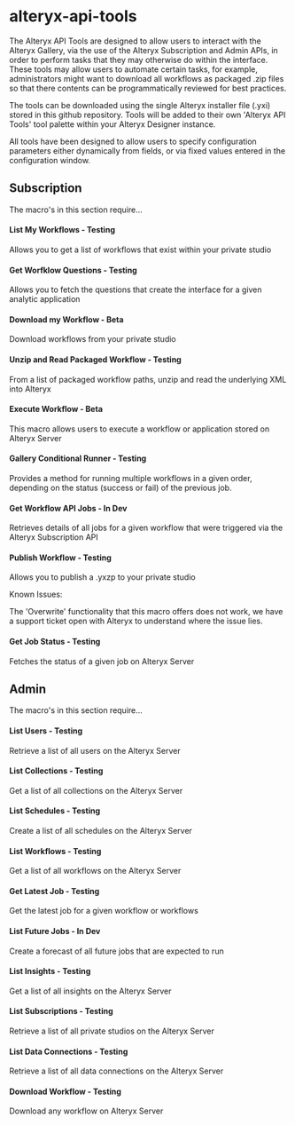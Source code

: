 # alteryx-api-tools

The Alteryx API Tools are designed to allow users to interact with the Alteryx Gallery, via the use of the Alteryx Subscription and Admin APIs, in order to perform tasks that they may otherwise do within the interface. These tools may allow users to automate certain tasks, for example, administrators might want to download all workflows as packaged .zip files so that there contents can be  programmatically reviewed for best practices.

The tools can be downloaded using the single Alteryx installer file (.yxi) stored in this github repository. Tools will be added to their own 'Alteryx API Tools' tool palette within your Alteryx Designer instance.

All tools have been designed to allow users to specify configuration parameters either dynamically from fields, or via fixed values entered in the configuration window.

## Subscription

The macro's in this section require...

#### List My Workflows - Testing

Allows you to get a list of workflows that exist within your private studio

#### Get Worfklow Questions - Testing

Allows you to fetch the questions that create the interface for a given analytic application

#### Download my Workflow - Beta

Download workflows from your private studio

#### Unzip and Read Packaged Workflow - Testing

From a list of packaged workflow paths, unzip and read the underlying XML into Alteryx

#### Execute Workflow - Beta

This macro allows users to execute a workflow or application stored on Alteryx Server

#### Gallery Conditional Runner - Testing

Provides a method for running multiple workflows in a given order, depending on the status (success or fail) of the previous job.

#### Get Workflow API Jobs - In Dev

Retrieves details of all jobs for a given workflow that were triggered via the Alteryx Subscription API

#### Publish Workflow - Testing

Allows you to publish a .yxzp to your private studio

Known Issues:

The 'Overwrite' functionality that this macro offers does not work, we have a support ticket open with Alteryx to understand where the issue lies.

#### Get Job Status - Testing

Fetches the status of a given job on Alteryx Server

## Admin

The macro's in this section require...

#### List Users - Testing

Retrieve a list of all users on the Alteryx Server

#### List Collections - Testing

Get a list of all collections on the Alteryx Server

#### List Schedules - Testing

Create a list of all schedules on the Alteryx Server

#### List Workflows - Testing

Get a list of all workflows on the Alteryx Server

#### Get Latest Job - Testing

Get the latest job for a given workflow or workflows

#### List Future Jobs - In Dev

Create a forecast of all future jobs that are expected to run

#### List Insights - Testing

Get a list of all insights on the Alteryx Server

#### List Subscriptions - Testing

Retrieve a list of all private studios on the Alteryx Server

#### List Data Connections - Testing

Retrieve a list of all data connections on the Alteryx Server

#### Download Workflow - Testing

Download any workflow on Alteryx Server

